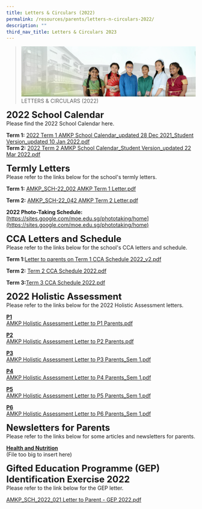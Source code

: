 ```yaml
---
title: Letters & Circulars (2022)
permalink: /resources/parents/letters-n-circulars-2022/
description: ""
third_nav_title: Letters & Circulars 2023
---
```


>![](/images/About%20Us/banner2-with%20bg.jpg)
>LETTERS & CIRCULARS (2022)

**<font size=5>2022 School Calendar</font>**<br>
Please find the 2022 School Calendar here.

**Term 1:**
[2022 Term 1 AMKP School Calendar_updated 28 Dec 2021_Student Version_updated 10 Jan 2022.pdf](/files/Resources/2022%20Term%201%20AMKP%20School%20Calendar_updated%2028%20Dec%202021_Student%20Version_updated%2010%20Jan%202022.pdf)<br>
**Term 2:**
[2022 Term 2 AMKP School Calendar_Student Version_updated 22 Mar 2022.pdf](/files/Resources/2022%20AMKP%20T2%20School%20Calendar_Student%20Version_updated%2022%20Mar%202022.pdf)


**<font size=5>Termly Letters</font>** <br>
Please refer to the links below for the school's termly letters.

**Term 1:**
[AMKP_SCH-22_002 AMKP Term 1 Letter.pdf](/files/Resources/AMKP_SCH-22_002%20%20AMKP%20Term%201%20Letter.pdf)

**Term 2:**
[AMKP_SCH-22_042 AMKP Term 2 Letter.pdf](/files/Resources/AMKP_SCH-22_042%20%20AMKP%20Term%202%20Letter.pdf)

**2022 Photo-Taking Schedule:**[https://sites.google.com/moe.edu.sg/phototaking/home](https://sites.google.com/moe.edu.sg/phototaking/home)

**<font size=5>CCA Letters and Schedule</font>**<br>
Please refer to the links below for the school's CCA letters and schedule.

**Term 1:**[Letter to parents on Term 1 CCA Schedule 2022_v2.pdf](/files/Resources/Letter%20to%20parents%20on%20Term%201%20CCA%20Schedule%202022_v2.pdf)

**Term 2:** [Term 2 CCA Schedule 2022.pdf](/files/Resources/Term%202%20CCA%20Schedule%202022.pdf)

**Term 3:**[Term 3 CCA Schedule 2022.pdf](/files/Resources/Term%203%20CCA%20Schedule%202022.pdf)
<br>

**<font size=5>2022 Holistic Assessment</font>** <br>
Please refer to the links below for the 2022 Holistic Assessment letters.

**<u>P1</u>** <br>
[AMKP Holistic Assessment Letter to P1 Parents.pdf](/files/Resources/AMKP%20Holistic%20Assessment%20Letter%20to%20P1%20Parents.pdf)

**<u>P2</u>**<br>
[AMKP Holistic Assessment Letter to P2 Parents.pdf](/files/Resources/AMKP%20Holistic%20Assessment%20Letter%20to%20P2%20Parents.pdf)

**<u>P3</u>**<br>
[AMKP Holistic Assessment Letter to P3 Parents_Sem 1.pdf](/files/Resources/AMKP%20Holistic%20Assessment%20Letter%20to%20P3%20Parents_Sem%201.pdf)

**<u>P4</u>**<br>
[AMKP Holistic Assessment Letter to P4 Parents_Sem 1.pdf](/files/Resources/AMKP%20Holistic%20Assessment%20Letter%20to%20P4%20Parents_Sem%201.pdf)

**<u>P5</u>**<br>
[AMKP Holistic Assessment Letter to P5 Parents_Sem 1.pdf](/files/Resources/AMKP%20Holistic%20Assessment%20Letter%20to%20P5%20Parents_Sem%201.pdf)

**<u>P6</u>**<br>
[ AMKP Holistic Assessment Letter to P6 Parents_Sem 1.pdf](/files/Resources/AMKP%20Holistic%20Assessment%20Letter%20to%20P6%20Parents_Sem%201%20(1).pdf)

**<font size=5>Newsletters for Parents</font>** <br>
Please refer to the links below for some articles and newsletters for parents.

**<u>Health and Nutrition</u>** <br>
(File too big to insert here)


**<font size=5>Gifted Education Programme (GEP) Identification Exercise 2022
</font>** <br>
Please refer to the link below for the GEP letter.

[AMKP_SCH_2022_021 Letter to Parent - GEP 2022.pdf](/files/Resources/AMKP_SCH_2022_021%20Letter%20to%20Parent%20-%20GEP%202022.pdf)